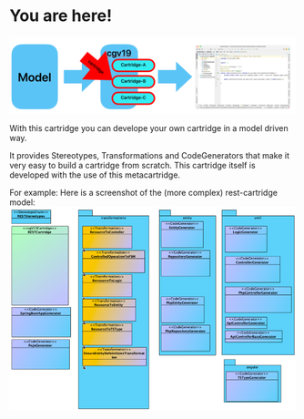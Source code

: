 # You are here!

![cartridge-you-are-here.png](doc/images/cartridge-you-are-here.png)

With this cartridge you can develope your own cartridge in a model driven way.

It provides Stereotypes, Transformations and CodeGenerators that make it very easy
to build a cartridge from scratch. This cartridge itself is developed with the
use of this metacartridge.

For example: Here is a screenshot of the (more complex) rest-cartridge model:
![cartridge-model.png](doc/images/cartridge-model.png)
